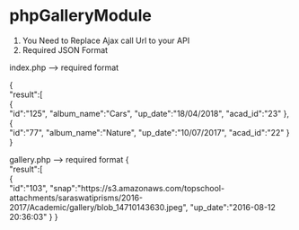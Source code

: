 # phpGalleryModule

1) You Need to Replace Ajax call Url to your <Domain> API
2) Required JSON Format

index.php --> required format

{  
   "result":[  
      {  
         "id":"125",
         "album_name":"Cars",
         "up_date":"18\/04\/2018",
         "acad_id":"23"
      },
      {  
         "id":"77",
         "album_name":"Nature",
         "up_date":"10\/07\/2017",
         "acad_id":"22"
      }
}

gallery.php --> required format
{  
   "result":[  
      {  
         "id":"103",
         "snap":"https:\/\/s3.amazonaws.com\/topschool-attachments\/saraswatiprisms\/2016-2017\/Academic\/gallery\/blob_14710143630.jpeg",
         "up_date":"2016-08-12 20:36:03"
      }
 }
 
 
  
  
